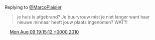 Replying to [@MarcoPlaisier](https://twitter.com/@MarcoPlaisier/status/20692969336)

> je huis is afgebrand? Je buurvrouw mist je niet langer want haar nieuwe minnaar heeft jouw plaats ingenomen? WAT?\!

<img src="../../media/tweet.ico" width="12" /> [Mon Aug 09 19:15:12 +0000 2010](https://twitter.com/DromerDenker/status/20730552159)